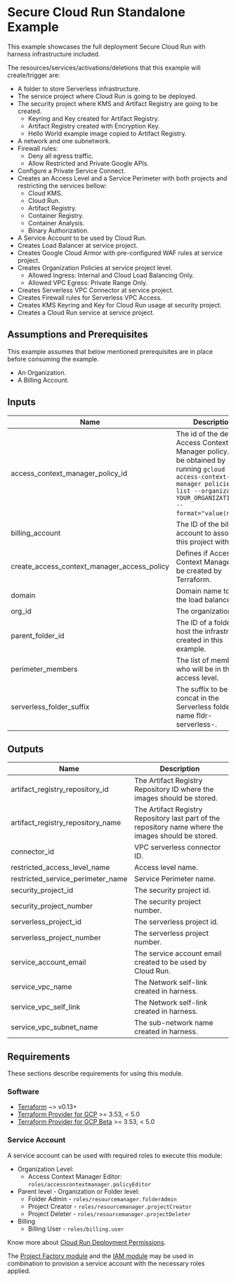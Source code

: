 # Secure Cloud Run Standalone Example

This example showcases the full deployment Secure Cloud Run with harness infrastructure included.

The resources/services/activations/deletions that this example will create/trigger are:

* A folder to store Serverless infrastructure.
* The service project where Cloud Run is going to be deployed.
* The security project where KMS and Artifact Registry are going to be created.
  * Keyring and Key created for Artifact Registry.
  * Artifact Registry created with Encryption Key.
  * Hello World example image copied to Artifact Registry.
* A network and one subnetwork.
* Firewall rules:
  * Deny all egress traffic.
  * Allow Restricted and Private Google APIs.
* Configure a Private Service Connect.
* Creates an Access Level and a Service Perimeter with both projects and restricting the services bellow:
  * Cloud KMS.
  * Cloud Run.
  * Artifact Registry.
  * Container Registry.
  * Container Analysis.
  * Binary Authorization.
* A Service Account to be used by Cloud Run.
* Creates Load Balancer at service project.
* Creates Google Cloud Armor with pre-configured WAF rules at service project.
* Creates Organization Policies at service project level.
  * Allowed Ingress: Internal and Cloud Load Balancing Only.
  * Allowed VPC Egress: Private Range Only.
* Creates Serverless VPC Connector at service project.
* Creates Firewall rules for Serverless VPC Access.
* Creates KMS Keyring and Key for Cloud Run usage at security project.
* Creates a Cloud Run service at service project.

## Assumptions and Prerequisites

This example assumes that below mentioned prerequisites are in place before consuming the example.

* An Organization.
* A Billing Account.

<!-- BEGINNING OF PRE-COMMIT-TERRAFORM DOCS HOOK -->
## Inputs

| Name | Description | Type | Default | Required |
|------|-------------|------|---------|:--------:|
| access\_context\_manager\_policy\_id | The id of the default Access Context Manager policy. Can be obtained by running `gcloud access-context-manager policies list --organization YOUR_ORGANIZATION_ID --format="value(name)"`. | `number` | `null` | no |
| billing\_account | The ID of the billing account to associate this project with. | `string` | n/a | yes |
| create\_access\_context\_manager\_access\_policy | Defines if Access Context Manager will be created by Terraform. | `bool` | `false` | no |
| domain | Domain name to run the load balancer on. | `string` | n/a | yes |
| org\_id | The organization ID. | `string` | n/a | yes |
| parent\_folder\_id | The ID of a folder to host the infrastructure created in this example. | `string` | `""` | no |
| perimeter\_members | The list of members who will be in the access level. | `list(string)` | `[]` | no |
| serverless\_folder\_suffix | The suffix to be concat in the Serverless folder name fldr-serverless-<SUFFIX>. | `string` | `""` | no |

## Outputs

| Name | Description |
|------|-------------|
| artifact\_registry\_repository\_id | The Artifact Registry Repository ID where the images should be stored. |
| artifact\_registry\_repository\_name | The Artifact Registry Repository last part of the repository name where the images should be stored. |
| connector\_id | VPC serverless connector ID. |
| restricted\_access\_level\_name | Access level name. |
| restricted\_service\_perimeter\_name | Service Perimeter name. |
| security\_project\_id | The security project id. |
| security\_project\_number | The security project number. |
| serverless\_project\_id | The serverless project id. |
| serverless\_project\_number | The serverless project number. |
| service\_account\_email | The service account email created to be used by Cloud Run. |
| service\_vpc\_name | The Network self-link created in harness. |
| service\_vpc\_self\_link | The Network self-link created in harness. |
| service\_vpc\_subnet\_name | The sub-network name created in harness. |

<!-- END OF PRE-COMMIT-TERRAFORM DOCS HOOK -->

## Requirements

These sections describe requirements for using this module.

### Software

* [Terraform](https://www.terraform.io/downloads.html) ~> v0.13+
* [Terraform Provider for GCP](https://github.com/terraform-providers/terraform-provider-google) >= 3.53, < 5.0
* [Terraform Provider for GCP Beta](https://github.com/terraform-providers/terraform-provider-google-beta) >= 3.53, < 5.0

### Service Account

A service account can be used with required roles to execute this module:

* Organization Level:
  * Access Context Manager Editor: `roles/accesscontextmanager.policyEditor`
* Parent level - Organization or Folder level:
  * Folder Admin - `roles/resourcemanager.folderAdmin`
  * Project Creator - `roles/resourcemanager.projectCreator`
  * Project Deleter - `roles/resourcemanager.projectDeleter`
* Billing
  * Billing User - `roles/billing.user`

Know more about [Cloud Run Deployment Permissions](https://cloud.google.com/run/docs/reference/iam/roles#additional-configuration).

The [Project Factory module](https://registry.terraform.io/modules/terraform-google-modules/project-factory/google/latest) and the
[IAM module](https://registry.terraform.io/modules/terraform-google-modules/iam/google/latest) may be used in combination to provision a service account with the necessary roles applied.
